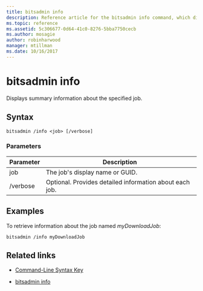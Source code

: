 ```yaml
---
title: bitsadmin info
description: Reference article for the bitsadmin info command, which displays summary information about the specified job.
ms.topic: reference
ms.assetid: 5c306677-0d64-41c0-8276-5bba7750cecb
ms.author: mosagie
author: robinharwood
manager: mtillman
ms.date: 10/16/2017
---
```


# bitsadmin info

Displays summary information about the specified job.

## Syntax

```
bitsadmin /info <job> [/verbose]
```

### Parameters

| Parameter | Description |
| -------------- | -------------- |
| job | The job's display name or GUID. |
| /verbose | Optional. Provides detailed information about each job. |

## Examples

To retrieve information about the job named *myDownloadJob*:

```
bitsadmin /info myDownloadJob
```

## Related links

- [Command-Line Syntax Key](command-line-syntax-key.md)

- [bitsadmin info](bitsadmin-info.md)
